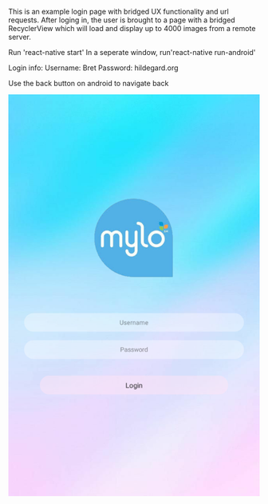 This is an example login page with bridged UX functionality and url requests. After loging in, the user is brought to a page with a bridged RecyclerView which will load and display up to 4000 images from a remote server. 

Run 'react-native start'
In a seperate window, run'react-native run-android'

Login info:
Username: Bret 
Password: hildegard.org

Use the back button on android to navigate back 


![Screenshot](https://raw.githubusercontent.com/bmbmjmdm/Mylo/master/Screenshot.png)
